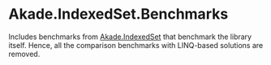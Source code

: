 # Akade.IndexedSet.Benchmarks

Includes benchmarks from [Akade.IndexedSet](https://github.com/akade/Akade.IndexedSet) that benchmark the library itself. Hence, all the comparison benchmarks with LINQ-based solutions are removed.